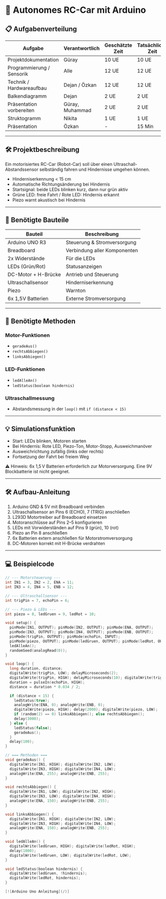 # 🚗 Autonomes RC-Car mit Arduino

## 📋 Aufgabenverteilung

| Aufgabe                  | Verantwortlich       | Geschätzte Zeit | Tatsächliche Zeit | Bemerkung          |
|--------------------------|----------------------|------------------|--------------------|---------------------|
| Projektdokumentation     | Güray                | 10 UE            | 10 UE              | ✅ erledigt         |
| Programmierung / Sensorik| Alle                 | 12 UE            | 12 UE              | ✅ erledigt         |
| Technik / Hardwareaufbau | Dejan / Özkan        | 12 UE            | 12 UE              | ✅ erledigt         |
| Balkendiagramm           | Dejan                | 2 UE             | 2 UE               | ✅ erledigt         |
| Präsentation vorbereiten | Güray, Muhammad      | 2 UE             | 2 UE               | ✅ erledigt         |
| Struktogramm             | Nikita               | 1 UE             | 1 UE               | ✅ erledigt         |
| Präsentation             | Özkan                | -                | 15 Min             | ✅ erledigt         |

---

## 🛠️ Projektbeschreibung

Ein motorisiertes RC-Car (Robot-Car) soll über einen Ultraschall-Abstandssensor selbständig fahren und Hindernisse umgehen können.

- Hinderniserkennung < 15 cm
- Automatische Richtungsänderung bei Hindernis
- Startsignal: beide LEDs blinken kurz, dann nur grün aktiv
- Grüne LED: freie Fahrt / Rote LED: Hindernis erkannt
- Piezo warnt akustisch bei Hindernis

---

## 🔩 Benötigte Bauteile

| Bauteil                   | Beschreibung |
|---------------------------|--------------|
| Arduino UNO R3            | Steuerung & Stromversorgung |
| Breadboard                | Verbindung aller Komponenten |
| 2x Widerstände            | Für die LEDs |
| LEDs (Grün/Rot)           | Statusanzeigen |
| DC-Motor + H-Brücke       | Antrieb und Steuerung |
| Ultraschallsensor         | Hinderniserkennung |
| Piezo                     | Warnton |
| 6x 1,5V Batterien         | Externe Stromversorgung |

---

## 🔧 Benötigte Methoden

### Motor-Funktionen
- `geradeAus()`
- `rechtsAbbiegen()`
- `linksAbbiegen()`

### LED-Funktionen
- `ledAlleAn()`
- `ledStatus(boolean hindernis)`

### Ultraschallmessung
- Abstandsmessung in der `loop()` mit `if (distance < 15)`

---

## 💡 Simulationsfunktion

- Start: LEDs blinken, Motoren starten
- Bei Hindernis: Rote LED, Piezo-Ton, Motor-Stopp, Ausweichmanöver
- Ausweichrichtung zufällig (links oder rechts)
- Fortsetzung der Fahrt bei freiem Weg

⚠️ Hinweis: 6x 1,5 V Batterien erforderlich zur Motorversorgung. Eine 9V Blockbatterie ist nicht geeignet.

---

## 🛠️ Aufbau-Anleitung

1. Arduino GND & 5V mit Breadboard verbinden
2. Ultraschallsensor an Pins 6 (ECHO), 7 (TRIG) anschließen
3. L293D Motortreiber auf Breadboard einsetzen
4. Motoranschlüsse auf Pins 2–5 konfigurieren
5. LEDs mit Vorwiderständen auf Pins 9 (grün), 10 (rot)
6. Piezo an Pin 8 anschließen
7. 6x Batterien extern anschließen für Motorstromversorgung
8. DC-Motoren korrekt mit H-Brücke verdrahten

---

## 💻 Beispielcode

```cpp
// --- Motorsteuerung ---
int IN1 = 3, IN2 = 2, ENA = 11;
int IN3 = 4, IN4 = 5, ENB = 12;

// --- Ultraschallsensor ---
int trigPin = 7, echoPin = 6;

// --- Piezo & LEDs ---
int piezo = 8, ledGruen = 9, ledRot = 10;

void setup() {
  pinMode(IN1, OUTPUT); pinMode(IN2, OUTPUT); pinMode(ENA, OUTPUT);
  pinMode(IN3, OUTPUT); pinMode(IN4, OUTPUT); pinMode(ENB, OUTPUT);
  pinMode(trigPin, OUTPUT); pinMode(echoPin, INPUT);
  pinMode(piezo, OUTPUT); pinMode(ledGruen, OUTPUT); pinMode(ledRot, OUTPUT);
  ledAlleAn();
  randomSeed(analogRead(0));
}

void loop() {
  long duration, distance;
  digitalWrite(trigPin, LOW); delayMicroseconds(2);
  digitalWrite(trigPin, HIGH); delayMicroseconds(10); digitalWrite(trigPin, LOW);
  duration = pulseIn(echoPin, HIGH);
  distance = duration * 0.034 / 2;

  if (distance < 15) {
    ledStatus(true);
    analogWrite(ENA, 0); analogWrite(ENB, 0);
    digitalWrite(piezo, HIGH); delay(2000); digitalWrite(piezo, LOW);
    if (random(2) == 0) linksAbbiegen(); else rechtsAbbiegen();
    delay(3000);
  } else {
    ledStatus(false);
    geradeAus();
  }
  delay(100);
}

// === Methoden ===
void geradeAus() {
  digitalWrite(IN1, HIGH); digitalWrite(IN2, LOW);
  digitalWrite(IN3, HIGH); digitalWrite(IN4, LOW);
  analogWrite(ENA, 255); analogWrite(ENB, 255);
}

void rechtsAbbiegen() {
  digitalWrite(IN1, LOW); digitalWrite(IN2, HIGH);
  digitalWrite(IN3, LOW); digitalWrite(IN4, HIGH);
  analogWrite(ENA, 150); analogWrite(ENB, 255);
}

void linksAbbiegen() {
  digitalWrite(IN1, HIGH); digitalWrite(IN2, LOW);
  digitalWrite(IN3, HIGH); digitalWrite(IN4, LOW);
  analogWrite(ENA, 150); analogWrite(ENB, 255);
}

void ledAlleAn() {
  digitalWrite(ledGruen, HIGH); digitalWrite(ledRot, HIGH);
  delay(1000);
  digitalWrite(ledGruen, LOW); digitalWrite(ledRot, LOW);
}

void ledStatus(boolean hindernis) {
  digitalWrite(ledGruen, !hindernis);
  digitalWrite(ledRot, hindernis);
}

[![Arduino Uno Anleitung](/)]